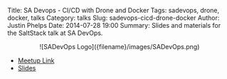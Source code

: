 Title: SA Devops - CI/CD with Drone and Docker
Tags: sadevops, drone, docker, talks
Category: talks
Slug: sadevops-cicd-drone-docker
Author: Justin Phelps
Date: 2014-07-28 19:00
Summary: Slides and materials for the SaltStack talk at SA DevOps.                                                                   

<center>![SADevOps Logo]({filename}/images/SADevOps.png)</center>

 * [Meetup Link](http://www.meetup.com/SanAntonioDevOps/events/192818802/)
 * [Slides]({filename}/slides/sadevops-cicd-drone-docker.pdf)
